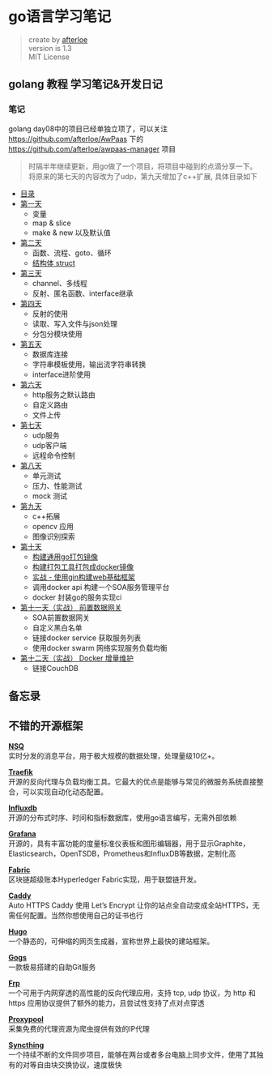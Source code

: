 # go语言学习笔记

> create by [afterloe](lm6289511@gmail.com)  
> version is 1.3  
> MIT License    

## golang 教程 学习笔记&开发日记

### 笔记
golang day08中的项目已经单独立项了，可以关注 https://github.com/afterloe/AwPaas 下的 https://github.com/afterloe/awpaas-manager 项目
> 时隔半年继续更新，用go做了一个项目，将项目中碰到的点滴分享一下。将原来的第七天的内容改为了udp，第九天增加了c++扩展, 具体目录如下

* [目录](README.md)
* [第一天](day01/index.md)
    * 变量
    * map & slice
    * make & new 以及默认值
* [第二天](day02/index.md)
    * 函数、流程、goto、循环
    * [结构体 struct](day02/struct.md)
* [第三天](day03/index.md)
    * channel、多线程
    * 反射、匿名函数、interface继承
* [第四天](day04/index.md)
    * 反射的使用
    * 读取、写入文件与json处理
    * 分包分模块使用
* [第五天](day05/index.md)
    * 数据库连接
    * 字符串模板使用，输出流字符串转换
    * interface进阶使用
* [第六天](day06/index.md)
    * http服务之默认路由
    * 自定义路由
    * 文件上传
* [第七天](day07/index.md)
    * udp服务
    * udp客户端
    * 远程命令控制
* [第八天](day08/index.md)
    * 单元测试
    * 压力、性能测试
    * mock 测试
* [第九天](day09/index.md)
    * c++拓展
    * opencv 应用
    * 图像识别探索
* [第十天](https://github.com/afterloe/awpaas-manager)
    * [构建通用go打包镜像](https://github.com/afterloe/AwPaas/tree/master/awpaas-builder)
    * [构建打包工具打包成docker镜像](https://github.com/afterloe/awpaas-route/blob/master/Makefile)
    * [实战 - 使用gin构建web基础框架](day08_framework.md)
    * 调用docker api 构建一个SOA服务管理平台
    * docker 封装go的服务实现ci
* [第十一天（实战） 前置数据网关](https://github.com/afterloe/awpaas-route)
    * SOA前置数据网关
    * 自定义黑白名单
    * 链接docker service 获取服务列表
    * 使用docker swarm 网络实现服务负载均衡
* [第十二天（实战） Docker 增量维护](https://github.com/afterloe/awpaas-repository)
    * 链接CouchDB

## 备忘录

## 不错的开源框架
**[NSQ](https://github.com/nsqio/nsq)**  
实时分发的消息平台，用于极大规模的数据处理，处理量级10亿+。  

**[Traefik](https://github.com/containous/traefik)**  
开源的反向代理与负载均衡工具。它最大的优点是能够与常见的微服务系统直接整合，可以实现自动化动态配置。  

**[Influxdb](https://github.com/influxdata/influxdb)**  
开源的分布式时序、时间和指标数据库，使用go语言编写，无需外部依赖  

**[Grafana](https://github.com/grafana/grafana)**  
开源的，具有丰富功能的度量标准仪表板和图形编辑器，用于显示Graphite，Elasticsearch，OpenTSDB，Prometheus和InfluxDB等数据，定制化高  

**[Fabric](https://github.com/hyperledger/fabric)**  
区块链超级账本Hyperledger Fabric实现，用于联盟链开发。  

**[Caddy](https://github.com/mholt/caddy)**  
Auto HTTPS Caddy 使用 Let’s Encrypt 让你的站点全自动变成全站HTTPS，无需任何配置。当然你想使用自己的证书也行  

**[Hugo](https://github.com/gohugoio/hugo)**  
一个静态的，可伸缩的网页生成器，宣称世界上最快的建站框架。  

**[Gogs](https://github.com/gogs/gogs)**  
一款极易搭建的自助Git服务  

**[Frp](https://github.com/fatedier/frp)**  
一个可用于内网穿透的高性能的反向代理应用，支持 tcp, udp 协议，为 http 和 https 应用协议提供了额外的能力，且尝试性支持了点对点穿透  

**[Proxypool](https://github.com/henson/proxypool)**  
采集免费的代理资源为爬虫提供有效的IP代理  

**[Syncthing](https://github.com/syncthing/syncthing)**  
一个持续不断的文件同步项目，能够在两台或者多台电脑上同步文件，使用了其独有的对等自由块交换协议，速度极快  


